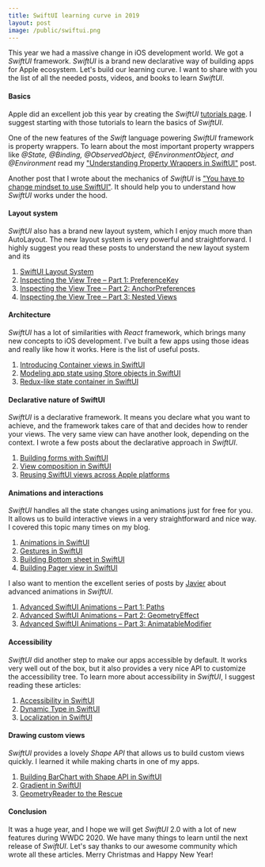 ```yaml
---
title: SwiftUI learning curve in 2019
layout: post
image: /public/swiftui.png
---
```


This year we had a massive change in iOS development world. We got a *SwiftUI* framework. *SwiftUI* is a brand new declarative way of building apps for Apple ecosystem. Let's build our learning curve. I want to share with you the list of all the needed posts, videos, and books to learn *SwiftUI*.

#### Basics
Apple did an excellent job this year by creating the *SwiftUI* [tutorials page](https://developer.apple.com/tutorials/swiftui/). I suggest starting with those tutorials to learn the basics of *SwiftUI*. 

One of the new features of the *Swift* language powering *SwiftUI* framework is property wrappers. To learn about the most important property wrappers like *@State, @Binding, @ObservedObject, @EnvironmentObject, and @Environment* read my ["Understanding Property Wrappers in SwiftUI"](/2019/06/12/understanding-property-wrappers-in-swiftui/) post.

Another post that I wrote about the mechanics of *SwiftUI* is ["You have to change mindset to use SwiftUI"](/2019/11/19/you-have-to-change-mindset-to-use-swiftui/). It should help you to understand how *SwiftUI* works under the hood.

#### Layout system
*SwiftUI* also has a brand new layout system, which I enjoy much more than AutoLayout. The new layout system is very powerful and straightforward. I highly suggest you read these posts to understand the new layout system and its 

1. [SwiftUI Layout System](https://kean.github.io/post/swiftui-layout-system)
2. [Inspecting the View Tree – Part 1: PreferenceKey](https://swiftui-lab.com/communicating-with-the-view-tree-part-1/)
3. [Inspecting the View Tree – Part 2: AnchorPreferences](https://swiftui-lab.com/communicating-with-the-view-tree-part-2/)
4. [Inspecting the View Tree – Part 3: Nested Views](https://swiftui-lab.com/communicating-with-the-view-tree-part-3/)

#### Architecture
*SwiftUI* has a lot of similarities with *React* framework, which brings many new concepts to iOS development. I've built a few apps using those ideas and really like how it works. Here is the list of useful posts.

1. [Introducing Container views in SwiftUI](/2019/07/31/introducing-container-views-in-swiftui/)
2. [Modeling app state using Store objects in SwiftUI](/2019/09/04/modeling-app-state-using-store-objects-in-swiftui/)
3. [Redux-like state container in SwiftUI](/2019/09/18/redux-like-state-container-in-swiftui/)

#### Declarative nature of SwiftUI
*SwiftUI* is a declarative framework. It means you declare what you want to achieve, and the framework takes care of that and decides how to render your views. The very same view can have another look, depending on the context. I wrote a few posts about the declarative approach in *SwiftUI*.

1. [Building forms with SwiftUI](/2019/06/19/building-forms-with-swiftui/)
2. [View composition in SwiftUI](/2019/10/30/view-composition-in-swiftui/)
3. [Reusing SwiftUI views across Apple platforms](/2019/10/23/reusing-swiftui-views-across-apple-platforms/)

#### Animations and interactions
*SwiftUI* handles all the state changes using animations just for free for you. It allows us to build interactive views in a very straightforward and nice way. I covered this topic many times on my blog.

1. [Animations in SwiftUI](/2019/06/26/animations-in-swiftui/)
2. [Gestures in SwiftUI](/2019/07/10/gestures-in-swiftui/)
3. [Building Bottom sheet in SwiftUI](/2019/12/11/building-bottom-sheet-in-swiftui/)
4. [Building Pager view in SwiftUI](/2019/12/25/building-pager-view-in-swiftui/)

I also want to mention the excellent series of posts by [Javier](https://swiftui-lab.com) about advanced animations in *SwiftUI*.

1. [Advanced SwiftUI Animations – Part 1: Paths](https://swiftui-lab.com/swiftui-animations-part1/)
2. [Advanced SwiftUI Animations – Part 2: GeometryEffect](https://swiftui-lab.com/swiftui-animations-part2/)
3. [Advanced SwiftUI Animations – Part 3: AnimatableModifier](https://swiftui-lab.com/swiftui-animations-part3/)

#### Accessibility
*SwiftUI* did another step to make our apps accessible by default. It works very well out of the box, but it also provides a very nice API to customize the accessibility tree. To learn more about accessibility in *SwiftUI*, I suggest reading these articles:

1. [Accessibility in SwiftUI](/2019/09/10/accessibility-in-swiftui/)
2. [Dynamic Type in SwiftUI](/2019/10/09/dynamic-type-in-swiftui/)
3. [Localization in SwiftUI](/2019/10/16/localization-in-swiftui/)

#### Drawing custom views
*SwiftUI* provides a lovely *Shape API* that allows us to build custom views quickly. I learned it while making charts in one of my apps.

1. [Building BarChart with Shape API in SwiftUI](/2019/08/14/building-barchart-with-shape-api-in-swiftui/)
2. [Gradient in SwiftUI](/2019/11/13/gradient-in-swiftui/)
3. [GeometryReader to the Rescue](https://swiftui-lab.com/geometryreader-to-the-rescue/)

#### Conclusion
It was a huge year, and I hope we will get *SwiftUI* 2.0 with a lot of new features during WWDC 2020. We have many things to learn until the next release of *SwiftUI*. Let's say thanks to our awesome community which wrote all these articles. Merry Christmas and Happy New Year!
